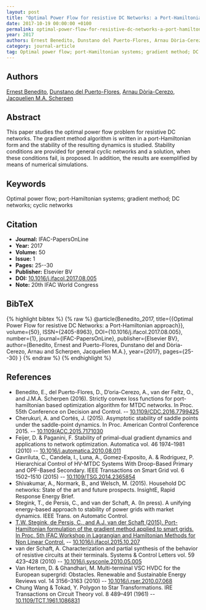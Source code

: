 ```yaml
---
layout: post
title: "Optimal Power Flow for resistive DC Networks: a Port-Hamiltonian approach"
date: 2017-10-19 00:00:00 +0100
permalink: optimal-power-flow-for-resistive-dc-networks-a-port-hamiltonian-approach
year: 2017
authors: Ernest Benedito, Dunstano del Puerto-Flores, Arnau Dòria-Cerezo, Jacquelien M.A. Scherpen
category: journal-article
tag: Optimal power flow; port-Hamiltonian systems; gradient method; DC networks; cyclic networks
---
```

 
## Authors
[Ernest Benedito](authors/ernest-benedito), [Dunstano del Puerto-Flores](authors/dunstano-del-puerto-flores), [Arnau Dòria-Cerezo](authors/arnau-doria-cerezo), [Jacquelien M.A. Scherpen](authors/jacquelien-m-a-scherpen)
 
## Abstract
This paper studies the optimal power flow problem for resistive DC networks. The gradient method algorithm is written in a port-Hamiltonian form and the stability of the resulting dynamics is studied. Stability conditions are provided for general cyclic networks and a solution, when these conditions fail, is proposed. In addition, the results are exemplified by means of numerical simulations.
 
## Keywords
Optimal power flow; port-Hamiltonian systems; gradient method; DC networks; cyclic networks
 
## Citation
- **Journal:** IFAC-PapersOnLine
- **Year:** 2017
- **Volume:** 50
- **Issue:** 1
- **Pages:** 25--30
- **Publisher:** Elsevier BV
- **DOI:** [10.1016/j.ifacol.2017.08.005](https://doi.org/10.1016/j.ifacol.2017.08.005)
- **Note:** 20th IFAC World Congress
 
## BibTeX
{% highlight bibtex %}
{% raw %}
@article{Benedito_2017,
  title={{Optimal Power Flow for resistive DC Networks: a Port-Hamiltonian approach}},
  volume={50},
  ISSN={2405-8963},
  DOI={10.1016/j.ifacol.2017.08.005},
  number={1},
  journal={IFAC-PapersOnLine},
  publisher={Elsevier BV},
  author={Benedito, Ernest and Puerto-Flores, Dunstano del and Dòria-Cerezo, Arnau and Scherpen, Jacquelien M.A.},
  year={2017},
  pages={25--30}
}
{% endraw %}
{% endhighlight %}
 
## References
- Benedito, E., del Puerto-Flores, D., D‘oria-Cerezo, A., van der Feltz, O., and J.M.A. Scherpen (2016). Strictly convex loss functions for port-hamiltonian based optimization algorithm for MTDC networks. In Proc. 55th Conference on Decision and Control. -- [10.1109/CDC.2016.7799425](https://doi.org/10.1109/CDC.2016.7799425)
- Cherukuri, A. and Cortés, J. (2015). Asymptotic stability of saddle points under the saddle-point dynamics. In Proc. American Control Conference 2015. -- [10.1109/ACC.2015.7171030](https://doi.org/10.1109/ACC.2015.7171030)
- Feijer, D. & Paganini, F. Stability of primal–dual gradient dynamics and applications to network optimization. Automatica vol. 46 1974–1981 (2010) -- [10.1016/j.automatica.2010.08.011](https://doi.org/10.1016/j.automatica.2010.08.011)
- Gavriluta, C., Candela, I., Luna, A., Gomez-Exposito, A. & Rodriguez, P. Hierarchical Control of HV-MTDC Systems With Droop-Based Primary and OPF-Based Secondary. IEEE Transactions on Smart Grid vol. 6 1502–1510 (2015) -- [10.1109/TSG.2014.2365854](https://doi.org/10.1109/TSG.2014.2365854)
- Shivakumar, A., Normark, B., and Welsch, M. (2015). Household DC networks: State of the art and future prospects. InsightE, Rapid Response Energy Brief.
- Stegink, T., de Persis, C., and van der Schaft, A. (In press). A unifying energy-based approach to stability of power grids with market dynamics. IEEE Trans. on Automatic Control.
- [T.W. Stegink, de Persis, C., and A.J. van der Schaft (2015). Port-Hamiltonian formulation of the gradient method applied to smart grids. In Proc. 5th IFAC Workshop in Lagrangian and Hamiltonian Methods for Non Linear Control.](port-hamiltonian-formulation-of-the-gradient-method-applied-to-smart-grids) -- [10.1016/j.ifacol.2015.10.207](https://doi.org/10.1016/j.ifacol.2015.10.207)
- van der Schaft, A. Characterization and partial synthesis of the behavior of resistive circuits at their terminals. Systems &amp; Control Letters vol. 59 423–428 (2010) -- [10.1016/j.sysconle.2010.05.005](https://doi.org/10.1016/j.sysconle.2010.05.005)
- Van Hertem, D. & Ghandhari, M. Multi-terminal VSC HVDC for the European supergrid: Obstacles. Renewable and Sustainable Energy Reviews vol. 14 3156–3163 (2010) -- [10.1016/j.rser.2010.07.068](https://doi.org/10.1016/j.rser.2010.07.068)
- Chung Wang & Tokad, Y. Polygon to Star Transformations. IRE Transactions on Circuit Theory vol. 8 489–491 (1961) -- [10.1109/TCT.1961.1086831](https://doi.org/10.1109/TCT.1961.1086831)

